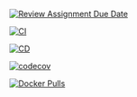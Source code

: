 [![Review Assignment Due Date](https://classroom.github.com/assets/deadline-readme-button-22041afd0340ce965d47ae6ef1cefeee28c7c493a6346c4f15d667ab976d596c.svg)](https://classroom.github.com/a/t1er-CAW)

<!-- Build & Deploy -->
[![CI](https://github.com/FontysVenlo/esd-workshop-ci-cd_esde_jannes_elias/actions/workflows/ci.yml/badge.svg?branch=main)](https://github.com/FontysVenlo/esd-workshop-ci-cd_esde_jannes_elias/actions/workflows/ci.yml)

[![CD](https://github.com/FontysVenlo/esd-workshop-ci-cd_esde_jannes_elias/actions/workflows/cd.yml/badge.svg?branch=main)](https://github.com/FontysVenlo/esd-workshop-ci-cd_esde_jannes_elias/actions/workflows/cd.yml)


<!-- Coverage (Codecov) – will turn green once Codecov is set below -->
[![codecov](https://codecov.io/gh/FontysVenlo/esd-workshop-ci-cd_esde_jannes_elias/branch/main/graph/badge.svg)](https://codecov.io/gh/FontysVenlo/esd-workshop-ci-cd_esde_jannes_elias)

<!-- Docker pulls (optional) -->
[![Docker Pulls](https://img.shields.io/docker/pulls/ellimen/esd)](https://hub.docker.com/r/ellimen/esd)
